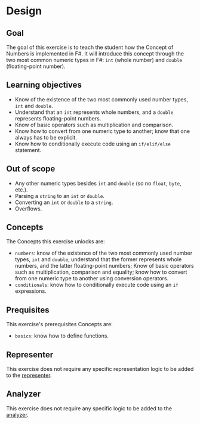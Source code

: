 # Design

## Goal

The goal of this exercise is to teach the student how the Concept of Numbers is implemented in F#. It will introduce this concept through the two most common numeric types in F#: `int` (whole number) and `double` (floating-point number).

## Learning objectives

- Know of the existence of the two most commonly used number types, `int` and `double`.
- Understand that an `int` represents whole numbers, and a `double` represents floating-point numbers.
- Know of basic operators such as multiplication and comparison.
- Know how to convert from one numeric type to another; know that one always has to be explicit.
- Know how to conditionally execute code using an `if/elif/else` statement.

## Out of scope

- Any other numeric types besides `int` and `double` (so no `float`, `byte`, etc.).
- Parsing a `string` to an `int` or `double`.
- Converting an `int` or `double` to a `string`.
- Overflows.

## Concepts

The Concepts this exercise unlocks are:

- `numbers`: know of the existence of the two most commonly used number types, `int` and `double`; understand that the former represents whole numbers, and the latter floating-point numbers; Know of basic operators such as multiplication, comparison and equality; know how to convert from one numeric type to another using conversion operators.
- `conditionals`: know how to conditionally execute code using an `if` expressions.

## Prequisites

This exercise's prerequisites Concepts are:

- `basics`: know how to define functions.

## Representer

This exercise does not require any specific representation logic to be added to the [representer][representer].

## Analyzer

This exercise does not require any specific logic to be added to the [analyzer][analyzer].

[analyzer]: https://github.com/exercism/fsharp-analyzer
[representer]: https://github.com/exercism/fsharp-representer
